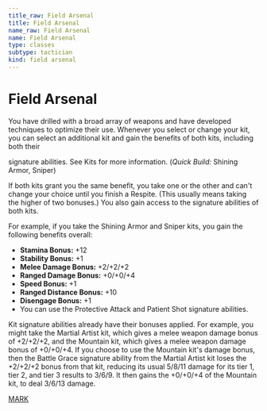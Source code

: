 ```yaml
---
title_raw: Field Arsenal
title: Field Arsenal
name_raw: Field Arsenal
name: Field Arsenal
type: classes
subtype: tactician
kind: field arsenal
---
```


# Field Arsenal

You have drilled with a broad array of weapons and have developed techniques to optimize their use. Whenever you select or change your kit, you can select an additional kit and gain the benefits of both kits, including both their

signature abilities. See Kits for more information. (*Quick Build:* Shining Armor, Sniper)

If both kits grant you the same benefit, you take one or the other and can't change your choice until you finish a Respite. (This usually means taking the higher of two bonuses.) You also gain access to the signature abilities of both kits.

For example, if you take the Shining Armor and Sniper kits, you gain the following benefits overall:

- **Stamina Bonus:** +12
- **Stability Bonus:** +1
- **Melee Damage Bonus:** +2/+2/+2
- **Ranged Damage Bonus:** +0/+0/+4
- **Speed Bonus:** +1
- **Ranged Distance Bonus:** +10
- **Disengage Bonus:** +1
- You can use the Protective Attack and Patient Shot signature abilities.

Kit signature abilities already have their bonuses applied. For example, you might take the Martial Artist kit, which gives a melee weapon damage bonus of +2/+2/+2, and the Mountain kit, which gives a melee weapon damage bonus of +0/+0/+4. If you choose to use the Mountain kit's damage bonus, then the Battle Grace signature ability from the Martial Artist kit loses the +2/+2/+2 bonus from that kit, reducing its usual 5/8/11 damage for its tier 1, tier 2, and tier 3 results to 3/6/9. It then gains the +0/+0/+4 of the Mountain kit, to deal 3/6/13 damage.

[MARK](./Mark.md)
